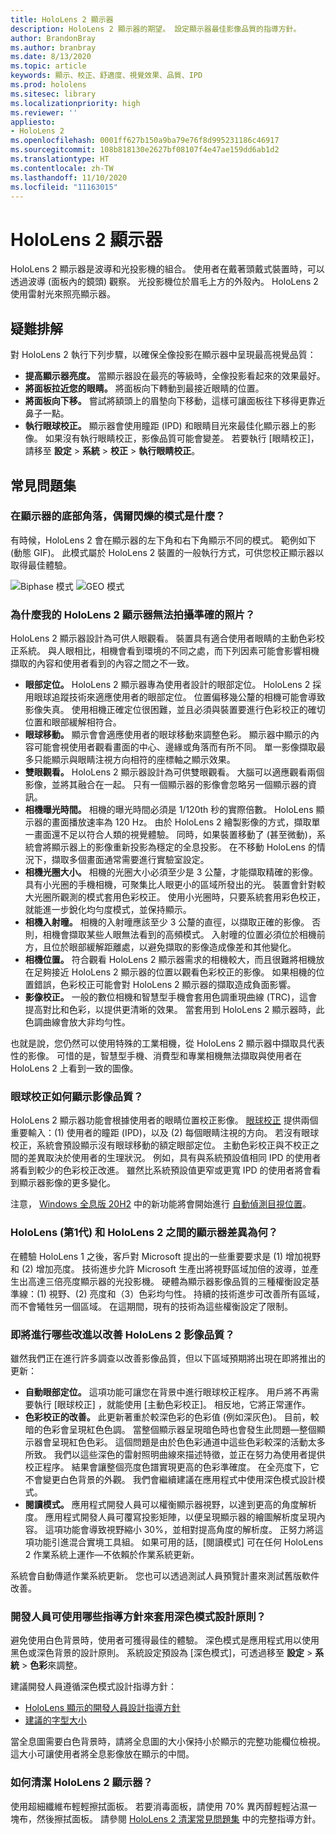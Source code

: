 ```yaml
---
title: HoloLens 2 顯示器
description: HoloLens 2 顯示器的期望。 設定顯示器最佳影像品質的指導方針。
author: BrandonBray
ms.author: branbray
ms.date: 8/13/2020
ms.topic: article
keywords: 顯示、校正、舒適度、視覺效果、品質、IPD
ms.prod: hololens
ms.sitesec: library
ms.localizationpriority: high
ms.reviewer: ''
appliesto:
- HoloLens 2
ms.openlocfilehash: 0001ff627b150a9ba79e76f8d995231186c46917
ms.sourcegitcommit: 108b818130e2627bf08107f4e47ae159dd6ab1d2
ms.translationtype: HT
ms.contentlocale: zh-TW
ms.lasthandoff: 11/10/2020
ms.locfileid: "11163015"
---
```

# HoloLens 2 顯示器

HoloLens 2 顯示器是波導和光投影機的組合。 使用者在戴著頭戴式裝置時，可以透過波導 (面板內的鏡頭) 觀察。 光投影機位於眉毛上方的外殼內。 HoloLens 2 使用雷射光來照亮顯示器。

## 疑難排解

對 HoloLens 2 執行下列步驟，以確保全像投影在顯示器中呈現最高視覺品質：

* **提高顯示器亮度。** 當顯示器設在最亮的等級時，全像投影看起來的效果最好。
* **將面板拉近您的眼睛。** 將面板向下轉動到最接近眼睛的位置。
* **將面板向下移。** 嘗試將額頭上的眉墊向下移動，這樣可讓面板往下移得更靠近鼻子一點。
* **執行眼球校正。** 顯示器會使用瞳距 (IPD) 和眼睛目光來最佳化顯示器上的影像。 如果沒有執行眼睛校正，影像品質可能會變差。 若要執行 [眼睛校正]，請移至 **設定** > **系統** > **校正** > **執行眼睛校正**。

## 常見問題集

### 在顯示器的底部角落，偶爾閃爍的模式是什麼？

有時候，HoloLens 2 會在顯示器的左下角和右下角顯示不同的模式。 範例如下 (動態 GIF)。 此模式屬於 HoloLens 2 裝置的一般執行方式，可供您校正顯示器以取得最佳體驗。

![Biphase 模式](./images/DAT-Biphase-Fiducial.gif) ![GEO 模式](./images/DAT-GEO-Fiducial.gif)

### 為什麼我的 HoloLens 2 顯示器無法拍攝準確的照片？

HoloLens 2 顯示器設計為可供人眼觀看。 裝置具有適合使用者眼睛的主動色彩校正系統。 與人眼相比，相機會看到環境的不同之處，而下列因素可能會影響相機擷取的內容和使用者看到的內容之間之不一致。

* **眼部定位。** HoloLens 2 顯示器專為使用者設計的眼部定位。 HoloLens 2 採用眼球追蹤技術來適應使用者的眼部定位。 位置偏移幾公釐的相機可能會導致影像失真。 使用相機正確定位很困難，並且必須與裝置要進行色彩校正的確切位置和眼部緩解相符合。
* **眼球移動。** 顯示會會適應使用者的眼球移動來調整色彩。 顯示器中顯示的內容可能會視使用者觀看畫面的中心、邊緣或角落而有所不同。 單一影像擷取最多只能顯示與眼睛注視方向相符的座標軸之顯示效果。
* **雙眼觀看。** HoloLens 2 顯示器設計為可供雙眼觀看。 大腦可以適應觀看兩個影像，並將其融合在一起。 只有一個顯示器的影像會忽略另一個顯示器的資訊。
* **相機曝光時間。** 相機的曝光時間必須是 1/120th 秒的實際倍數。 HoloLens 顯示器的畫面播放速率為 120 Hz。 由於 HoloLens 2 繪製影像的方式，擷取單一畫面還不足以符合人類的視覺體驗。 同時，如果裝置移動了 (甚至微動)，系統會將顯示器上的影像重新投影為穩定的全息投影。 在不移動 HoloLens 的情況下，擷取多個畫面通常需要進行實驗室設定。
* **相機光圈大小。** 相機的光圈大小必須至少是 3 公釐，才能擷取精確的影像。 具有小光圈的手機相機，可聚集比人眼更小的區域所發出的光。 裝置會針對較大光圈所觀測的模式套用色彩校正。 使用小光圈時，只要系統套用彩色校正，就能進一步銳化均勻度模式，並保持顯示。
* **相機入射曈。** 相機的入射曈應該至少 3 公釐的直徑，以擷取正確的影像。 否則，相機會擷取某些人眼無法看到的高頻模式。 入射曈的位置必須位於相機前方，且位於眼部緩解距離處，以避免擷取的影像造成像差和其他變化。
* **相機位置。** 符合觀看 HoloLens 2 顯示器需求的相機較大，而且很難將相機放在足夠接近 HoloLens 2 顯示器的位置以觀看色彩校正的影像。 如果相機的位置錯誤，色彩校正可能會對 HoloLens 2 顯示器的擷取造成負面影響。
* **影像校正。** 一般的數位相機和智慧型手機會套用色調重現曲線 (TRC)，這會提高對比和色彩，以提供更清晰的效果。 當套用到 HoloLens 2 顯示器時，此色調曲線會放大非均勻性。

也就是說，您仍然可以使用特殊的工業相機，從 HoloLens 2 顯示器中擷取具代表性的影像。 可惜的是，智慧型手機、消費型和專業相機無法擷取與使用者在 HoloLens 2 上看到一致的圖像。

### 眼球校正如何顯示影像品質？

HoloLens 2 顯示器功能會根據使用者的眼睛位置校正影像。 [眼球校正](hololens-calibration.md) 提供兩個重要輸入：(1) 使用者的瞳距 (IPD)，以及 (2) 每個眼睛注視的方向。 若沒有眼球校正，系統會預設顯示沒有眼球移動的額定眼部定位。 主動色彩校正與不校正之間的差異取決於使用者的生理狀況。 例如，具有與系統預設值相同 IPD 的使用者將看到較少的色彩校正改進。 雖然比系統預設值更窄或更寬 IPD 的使用者將會看到顯示器影像的更多變化。

注意， [Windows 全息版 20H2](hololens-release-notes.md#windows-holographic-version-20h2) 中的新功能將會開始進行 [自動偵測目視位置](hololens-calibration.md#auto-eye-position-support)。 

### HoloLens (第1代) 和 HoloLens 2 之間的顯示器差異為何？

在體驗 HoloLens 1 之後，客戶對 Microsoft 提出的一些重要要求是 (1) 增加視野和 (2) 增加亮度。 技術進步允許 Microsoft 生產出將視野區域加倍的波導，並產生出高達三倍亮度顯示器的光投影機。 硬體為顯示器影像品質的三種權衡設定基準線：(1) 視野、(2) 亮度和（3）色彩均勻性。 持續的技術進步可改善所有區域，而不會犧牲另一個區域。 在這期間，現有的技術為這些權衡設定了限制。

### 即將進行哪些改進以改善 HoloLens 2 影像品質？

雖然我們正在進行許多調查以改善影像品質，但以下區域預期將出現在即將推出的更新：

* **自動眼部定位。** 這項功能可讓您在背景中進行眼球校正程序。 用戶將不再需要執行 [眼球校正] ，就能使用 [主動色彩校正]。 相反地，它將正常運作。
* **色彩校正的改善。** 此更新著重於較深色彩的色彩值 (例如深灰色)。 目前，較暗的色彩會呈現紅色色調。 當整個顯示器呈現暗色時也會發生此問題—整個顯示器會呈現紅色色彩。 這個問題是由於色色彩通道中這些色彩較深的活動太多所致。 我們以這些深色的雷射照明曲線來描述特徵，並正在努力為使用者提供校正程序。 結果會讓整個亮度色譜實現更高的色彩準確度。 在全亮度下，它不會變更白色背景的外觀。 我們會繼續建議在應用程式中使用深色模式設計模式。
* **閱讀模式。** 應用程式開發人員可以權衡顯示器視野，以達到更高的角度解析度。 應用程式開發人員可覆寫投影矩陣，以便呈現顯示器的繪圖解析度呈現內容。 這項功能會導致視野縮小 30%，並相對提高角度的解析度。 正努力將這項功能引進混合實境工具組。 如果可用的話，[閱讀模式] 可在任何 HoloLens 2 作業系統上運作—不依賴於作業系統更新。

系統會自動傳遞作業系統更新。 您也可以透過測試人員預覽計畫來測試舊版軟件改善。

### 開發人員可使用哪些指導方針來套用深色模式設計原則？

避免使用白色背景時，使用者可獲得最佳的體驗。 深色模式是應用程式用以使用黑色或深色背景的設計原則。 系統設定預設為 [深色模式]，可透過移至 **設定** > **系統** > **色彩**來調整。

建議開發人員遵循深色模式設計指導方針：

* [HoloLens 顯示的開發人員設計指導方針](https://docs.microsoft.com/windows/mixed-reality/designing-content-for-holographic-display#design-guidelines)
* [建議的字型大小](https://docs.microsoft.com/windows/mixed-reality/typography#recommended-font-size)

當全息圖需要白色背景時，請將全息圖的大小保持小於顯示的完整功能欄位檢視。 這大小可讓使用者將全息影像放在顯示的中間。

### 如何清潔 HoloLens 2 顯示器？

使用超細纖維布輕輕擦拭面板。 若要消毒面板，請使用 70% 異丙醇輕輕沾濕一塊布，然後擦拭面板。 請參閱 [HoloLens 2 清潔常見問題集](hololens2-maintenance.md) 中的完整指導方針。
